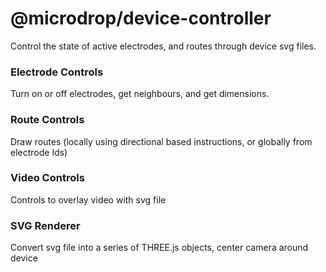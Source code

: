 # @microdrop/device-controller

Control the state of active electrodes, and routes through device svg files.

### Electrode Controls

Turn on or off electrodes, get neighbours, and get dimensions.

### Route Controls

Draw routes (locally using directional based instructions, or globally from electrode Ids)

### Video Controls

Controls to overlay video with svg file

### SVG Renderer

Convert svg file into a series of THREE.js objects, center camera around device
